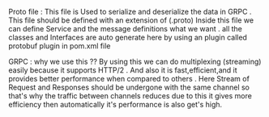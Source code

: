 Proto file :
This file is Used to serialize and deserialize the data in GRPC .
This file should be defined with an extension of (.proto)
Inside this file we can define Service and the message definitions what we want .
all the classes and Interfaces are auto generate here by using an plugin called protobuf plugin in pom.xml file 


GRPC :
why we use this ??
By using this we can do multiplexing (streaming) easily because it supports HTTP/2 .
And also it is fast,efficient,and it provides better performance when compared to others .
Here Stream of Request and Responses should be undergone with the same channel so that's why the traffic between channels reduces due to this it gives more efficiency then automatically it's performance is also get's high. 


